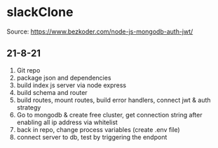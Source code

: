 # slackClone
Source: https://www.bezkoder.com/node-js-mongodb-auth-jwt/

## 21-8-21
1. Git repo
2. package json and dependencies
3. build index js server via node express
4. build schema and router
5. build routes, mount routes, build error handlers, connect jwt & auth strategy
6. Go to mongodb & create free cluster, get connection string after enabling all ip address via whitelist
7. back in repo, change process variables (create .env file)
8. connect server to db, test by triggering the endpont